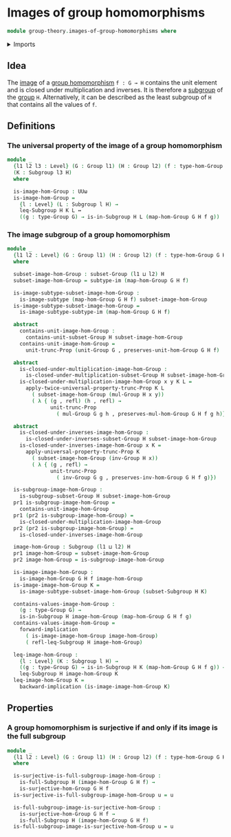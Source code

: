 # Images of group homomorphisms

```agda
module group-theory.images-of-group-homomorphisms where
```

<details><summary>Imports</summary>

```agda
open import foundation.dependent-pair-types
open import foundation.identity-types
open import foundation.images
open import foundation.logical-equivalences
open import foundation.propositional-truncations
open import foundation.universal-property-image
open import foundation.universe-levels

open import group-theory.full-subgroups
open import group-theory.groups
open import group-theory.homomorphisms-groups
open import group-theory.subgroups
open import group-theory.subsets-groups
open import group-theory.surjective-group-homomorphisms
```

</details>

## Idea

The [image](foundation.images.md) of a
[group homomorphism](group-theory.homomorphisms-groups.md) `f : G → H` contains
the unit element and is closed under multiplication and inverses. It is
therefore a [subgroup](group-theory.subgroups.md) of the
[group](group-theory.groups.md) `H`. Alternatively, it can be described as the
least subgroup of `H` that contains all the values of `f`.

## Definitions

### The universal property of the image of a group homomorphism

```agda
module _
  {l1 l2 l3 : Level} (G : Group l1) (H : Group l2) (f : type-hom-Group G H)
  (K : Subgroup l3 H)
  where

  is-image-hom-Group : UUω
  is-image-hom-Group =
    {l : Level} (L : Subgroup l H) →
    leq-Subgroup H K L ↔
    ((g : type-Group G) → is-in-Subgroup H L (map-hom-Group G H f g))
```

### The image subgroup of a group homomorphism

```agda
module _
  {l1 l2 : Level} (G : Group l1) (H : Group l2) (f : type-hom-Group G H)
  where

  subset-image-hom-Group : subset-Group (l1 ⊔ l2) H
  subset-image-hom-Group = subtype-im (map-hom-Group G H f)

  is-image-subtype-subset-image-hom-Group :
    is-image-subtype (map-hom-Group G H f) subset-image-hom-Group
  is-image-subtype-subset-image-hom-Group =
    is-image-subtype-subtype-im (map-hom-Group G H f)

  abstract
    contains-unit-image-hom-Group :
      contains-unit-subset-Group H subset-image-hom-Group
    contains-unit-image-hom-Group =
      unit-trunc-Prop (unit-Group G , preserves-unit-hom-Group G H f)

  abstract
    is-closed-under-multiplication-image-hom-Group :
      is-closed-under-multiplication-subset-Group H subset-image-hom-Group
    is-closed-under-multiplication-image-hom-Group x y K L =
      apply-twice-universal-property-trunc-Prop K L
        ( subset-image-hom-Group (mul-Group H x y))
        ( λ { (g , refl) (h , refl) →
              unit-trunc-Prop
                ( mul-Group G g h , preserves-mul-hom-Group G H f g h)})

  abstract
    is-closed-under-inverses-image-hom-Group :
      is-closed-under-inverses-subset-Group H subset-image-hom-Group
    is-closed-under-inverses-image-hom-Group x K =
      apply-universal-property-trunc-Prop K
        ( subset-image-hom-Group (inv-Group H x))
        ( λ { (g , refl) →
              unit-trunc-Prop
                ( inv-Group G g , preserves-inv-hom-Group G H f g)})

  is-subgroup-image-hom-Group :
    is-subgroup-subset-Group H subset-image-hom-Group
  pr1 is-subgroup-image-hom-Group =
    contains-unit-image-hom-Group
  pr1 (pr2 is-subgroup-image-hom-Group) =
    is-closed-under-multiplication-image-hom-Group
  pr2 (pr2 is-subgroup-image-hom-Group) =
    is-closed-under-inverses-image-hom-Group

  image-hom-Group : Subgroup (l1 ⊔ l2) H
  pr1 image-hom-Group = subset-image-hom-Group
  pr2 image-hom-Group = is-subgroup-image-hom-Group

  is-image-image-hom-Group :
    is-image-hom-Group G H f image-hom-Group
  is-image-image-hom-Group K =
    is-image-subtype-subset-image-hom-Group (subset-Subgroup H K)

  contains-values-image-hom-Group :
    (g : type-Group G) →
    is-in-Subgroup H image-hom-Group (map-hom-Group G H f g)
  contains-values-image-hom-Group =
    forward-implication
      ( is-image-image-hom-Group image-hom-Group)
      ( refl-leq-Subgroup H image-hom-Group)

  leq-image-hom-Group :
    {l : Level} (K : Subgroup l H) →
    ((g : type-Group G) → is-in-Subgroup H K (map-hom-Group G H f g)) →
    leq-Subgroup H image-hom-Group K
  leq-image-hom-Group K =
    backward-implication (is-image-image-hom-Group K)
```

## Properties

### A group homomorphism is surjective if and only if its image is the full subgroup

```agda
module _
  {l1 l2 : Level} (G : Group l1) (H : Group l2) (f : type-hom-Group G H)
  where

  is-surjective-is-full-subgroup-image-hom-Group :
    is-full-Subgroup H (image-hom-Group G H f) →
    is-surjective-hom-Group G H f
  is-surjective-is-full-subgroup-image-hom-Group u = u

  is-full-subgroup-image-is-surjective-hom-Group :
    is-surjective-hom-Group G H f →
    is-full-Subgroup H (image-hom-Group G H f)
  is-full-subgroup-image-is-surjective-hom-Group u = u
```
